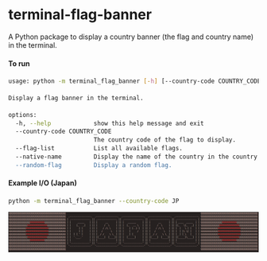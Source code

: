 # terminal-flag-banner
A Python package to display a country banner (the flag and country name) in the terminal.

#### To run
```sh
usage: python -m terminal_flag_banner [-h] [--country-code COUNTRY_CODE] [--flag-list] [--native-name] [--random-flag]

Display a flag banner in the terminal.

options:
  -h, --help            show this help message and exit
  --country-code COUNTRY_CODE
                        The country code of the flag to display.
  --flag-list           List all available flags.
  --native-name         Display the name of the country in the country's native language.
  --random-flag         Display a random flag.
```

#### Example I/O (Japan)
```sh
python -m terminal_flag_banner --country-code JP
```
![Japan expected output](images/expected_output_japan.png)
